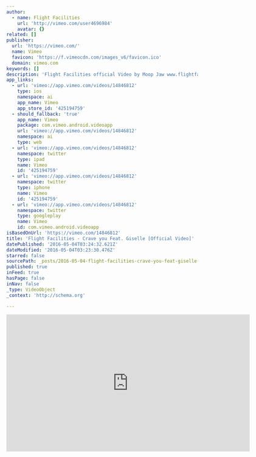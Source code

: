 ```yaml
---
author:
  - name: Flight Facilities
    url: 'http://vimeo.com/user4696984'
    avatar: {}
related: []
publisher:
  url: 'https://vimeo.com/'
  name: Vimeo
  favicon: 'https://f.vimeocdn.com/images_v6/favicon.ico'
  domain: vimeo.com
keywords: []
description: 'Flight Facilities official Video by Moop Jaw www.flightfacilities.com Directed by Rhett Wade-Ferrell Concept: Warran Wright Art Direction: Kate Dougherty Blankets: Christian Joy Production: Moop Jaw Girl Model: Whitney Brown Boy Model: Annie Klebanoff'
app_links:
  - url: 'vimeo://app.vimeo.com/videos/14846812'
    type: ios
    namespace: ai
    app_name: Vimeo
    app_store_id: '425194759'
  - should_fallback: 'true'
    app_name: Vimeo
    package: com.vimeo.android.videoapp
    url: 'vimeo://app.vimeo.com/videos/14846812'
    namespace: ai
    type: web
  - url: 'vimeo://app.vimeo.com/videos/14846812'
    namespace: twitter
    type: ipad
    name: Vimeo
    id: '425194759'
  - url: 'vimeo://app.vimeo.com/videos/14846812'
    namespace: twitter
    type: iphone
    name: Vimeo
    id: '425194759'
  - url: 'vimeo://app.vimeo.com/videos/14846812'
    namespace: twitter
    type: googleplay
    name: Vimeo
    id: com.vimeo.android.videoapp
isBasedOnUrl: 'https://vimeo.com/14846812'
title: 'Flight Facilities - Crave you Feat. Giselle [Official Video]'
datePublished: '2016-05-04T03:24:32.621Z'
dateModified: '2016-05-04T03:23:30.476Z'
starred: false
sourcePath: _posts/2016-05-04-flight-facilities-crave-you-feat-giselle-official-video.md
published: true
inFeed: true
hasPage: false
inNav: false
_type: VideoObject
_context: 'http://schema.org'

---
```

<iframe src="https://cdn.embedly.com/widgets/media.html?src=https%3A%2F%2Fplayer.vimeo.com%2Fvideo%2F14846812&amp;url=https%3A%2F%2Fvimeo.com%2F14846812&amp;image=http%3A%2F%2Fi.vimeocdn.com%2Fvideo%2F88435276_640.jpg&amp;key=b7d04c9b404c499eba89ee7072e1c4f7&amp;type=text%2Fhtml&amp;schema=vimeo" width="640" height="360" scrolling="no" frameborder="0" allowfullscreen="" style=""></iframe>